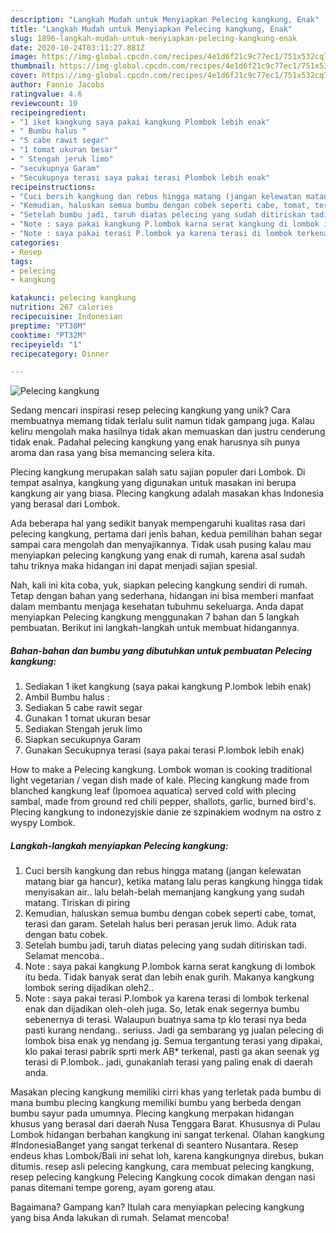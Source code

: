 ```yaml
---
description: "Langkah Mudah untuk Menyiapkan Pelecing kangkung, Enak"
title: "Langkah Mudah untuk Menyiapkan Pelecing kangkung, Enak"
slug: 1896-langkah-mudah-untuk-menyiapkan-pelecing-kangkung-enak
date: 2020-10-24T03:11:27.881Z
image: https://img-global.cpcdn.com/recipes/4e1d6f21c9c77ec1/751x532cq70/pelecing-kangkung-foto-resep-utama.jpg
thumbnail: https://img-global.cpcdn.com/recipes/4e1d6f21c9c77ec1/751x532cq70/pelecing-kangkung-foto-resep-utama.jpg
cover: https://img-global.cpcdn.com/recipes/4e1d6f21c9c77ec1/751x532cq70/pelecing-kangkung-foto-resep-utama.jpg
author: Fannie Jacobs
ratingvalue: 4.6
reviewcount: 10
recipeingredient:
- "1 iket kangkung saya pakai kangkung Plombok lebih enak"
- " Bumbu halus "
- "5 cabe rawit segar"
- "1 tomat ukuran besar"
- " Stengah jeruk limo"
- "secukupnya Garam"
- "Secukupnya terasi saya pakai terasi Plombok lebih enak"
recipeinstructions:
- "Cuci bersih kangkung dan rebus hingga matang (jangan kelewatan matang biar ga hancur), ketika matang lalu peras kangkung hingga tidak menyisakan air.. lalu belah-belah memanjang kangkung yang sudah matang. Tiriskan di piring"
- "Kemudian, haluskan semua bumbu dengan cobek seperti cabe, tomat, terasi dan garam. Setelah halus beri perasan jeruk limo. Aduk rata dengan batu cobek."
- "Setelah bumbu jadi, taruh diatas pelecing yang sudah ditiriskan tadi. Selamat mencoba.."
- "Note : saya pakai kangkung P.lombok karna serat kangkung di lombok itu beda. Tidak banyak serat dan lebih enak gurih. Makanya kangkung lombok sering dijadikan oleh2.."
- "Note : saya pakai terasi P.lombok ya karena terasi di lombok terkenal enak dan dijadikan oleh-oleh juga. So, letak enak segernya bumbu sebenernya di terasi. Walaupun buatnya sama tp klo terasi nya beda pasti kurang nendang.. seriuss. Jadi ga sembarang yg jualan pelecing di lombok bisa enak yg nendang jg. Semua tergantung terasi yang dipakai, klo pakai terasi pabrik sprti merk AB* terkenal, pasti ga akan seenak yg terasi di P.lombok.. jadi, gunakanlah terasi yang paling enak di daerah anda."
categories:
- Resep
tags:
- pelecing
- kangkung

katakunci: pelecing kangkung 
nutrition: 267 calories
recipecuisine: Indonesian
preptime: "PT38M"
cooktime: "PT32M"
recipeyield: "1"
recipecategory: Dinner

---
```



![Pelecing kangkung](https://img-global.cpcdn.com/recipes/4e1d6f21c9c77ec1/751x532cq70/pelecing-kangkung-foto-resep-utama.jpg)

Sedang mencari inspirasi resep pelecing kangkung yang unik? Cara membuatnya memang tidak terlalu sulit namun tidak gampang juga. Kalau keliru mengolah maka hasilnya tidak akan memuaskan dan justru cenderung tidak enak. Padahal pelecing kangkung yang enak harusnya sih punya aroma dan rasa yang bisa memancing selera kita.

Plecing kangkung merupakan salah satu sajian populer dari Lombok. Di tempat asalnya, kangkung yang digunakan untuk masakan ini berupa kangkung air yang biasa. Plecing kangkung adalah masakan khas Indonesia yang berasal dari Lombok.

Ada beberapa hal yang sedikit banyak mempengaruhi kualitas rasa dari pelecing kangkung, pertama dari jenis bahan, kedua pemilihan bahan segar sampai cara mengolah dan menyajikannya. Tidak usah pusing kalau mau menyiapkan pelecing kangkung yang enak di rumah, karena asal sudah tahu triknya maka hidangan ini dapat menjadi sajian spesial.


Nah, kali ini kita coba, yuk, siapkan pelecing kangkung sendiri di rumah. Tetap dengan bahan yang sederhana, hidangan ini bisa memberi manfaat dalam membantu menjaga kesehatan tubuhmu sekeluarga. Anda dapat menyiapkan Pelecing kangkung menggunakan 7 bahan dan 5 langkah pembuatan. Berikut ini langkah-langkah untuk membuat hidangannya.

<!--inarticleads1-->

##### Bahan-bahan dan bumbu yang dibutuhkan untuk pembuatan Pelecing kangkung:

1. Sediakan 1 iket kangkung (saya pakai kangkung P.lombok lebih enak)
1. Ambil  Bumbu halus :
1. Sediakan 5 cabe rawit segar
1. Gunakan 1 tomat ukuran besar
1. Sediakan  Stengah jeruk limo
1. Siapkan secukupnya Garam
1. Gunakan Secukupnya terasi (saya pakai terasi P.lombok lebih enak)


How to make a Pelecing kangkung. Lombok woman is cooking traditional light vegetarian / vegan dish made of kale. Plecing kangkung made from blanched kangkung leaf (Ipomoea aquatica) served cold with plecing sambal, made from ground red chili pepper, shallots, garlic, burned bird&#39;s. Plecing kangkung to indonezyjskie danie ze szpinakiem wodnym na ostro z wyspy Lombok. 

<!--inarticleads2-->

##### Langkah-langkah menyiapkan Pelecing kangkung:

1. Cuci bersih kangkung dan rebus hingga matang (jangan kelewatan matang biar ga hancur), ketika matang lalu peras kangkung hingga tidak menyisakan air.. lalu belah-belah memanjang kangkung yang sudah matang. Tiriskan di piring
1. Kemudian, haluskan semua bumbu dengan cobek seperti cabe, tomat, terasi dan garam. Setelah halus beri perasan jeruk limo. Aduk rata dengan batu cobek.
1. Setelah bumbu jadi, taruh diatas pelecing yang sudah ditiriskan tadi. Selamat mencoba..
1. Note : saya pakai kangkung P.lombok karna serat kangkung di lombok itu beda. Tidak banyak serat dan lebih enak gurih. Makanya kangkung lombok sering dijadikan oleh2..
1. Note : saya pakai terasi P.lombok ya karena terasi di lombok terkenal enak dan dijadikan oleh-oleh juga. So, letak enak segernya bumbu sebenernya di terasi. Walaupun buatnya sama tp klo terasi nya beda pasti kurang nendang.. seriuss. Jadi ga sembarang yg jualan pelecing di lombok bisa enak yg nendang jg. Semua tergantung terasi yang dipakai, klo pakai terasi pabrik sprti merk AB* terkenal, pasti ga akan seenak yg terasi di P.lombok.. jadi, gunakanlah terasi yang paling enak di daerah anda.


Masakan plecing kangkung memiliki cirri khas yang terletak pada bumbu di mana bumbu plecing kangkung memiliki bumbu yang berbeda dengan bumbu sayur pada umumnya. Plecing kangkung merpakan hidangan khusus yang berasal dari daerah Nusa Tenggara Barat. Khususnya di Pulau Lombok hidangan berbahan kangkung ini sangat terkenal. Olahan kangkung #IndonesiaBanget yang sangat terkenal di seantero Nusantara. Resep endeus khas Lombok/Bali ini sehat loh, karena kangkungnya direbus, bukan ditumis. resep asli pelecing kangkung, cara membuat pelecing kangkung, resep pelecing kangkung Pelecing Kangkung cocok dimakan dengan nasi panas ditemani tempe goreng, ayam goreng atau. 

Bagaimana? Gampang kan? Itulah cara menyiapkan pelecing kangkung yang bisa Anda lakukan di rumah. Selamat mencoba!
